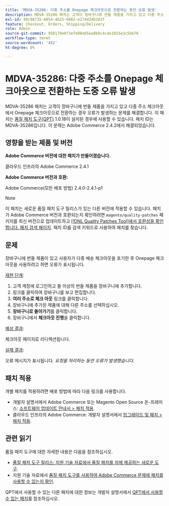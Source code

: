 ```yaml
---
title: 'MDVA-35286: 다중 주소를 Onepage 체크아웃으로 전환하는 동안 오류 발생'
description: MDVA-35286 패치는 고객이 장바구니에 번들 제품을 가지고 있고 다중 주소 체크아웃에서 Onepage 체크아웃으로 전환하는 경우 오류가 발생하는 문제를 해결합니다. 이 패치는 [Quality Patches Tool (QPT)](/help/announcements/adobe-commerce-announcements/magento-quality-patches-released-new-tool-to-self-serve-quality-patches.md) 1.0.18이 설치된 경우 사용할 수 있습니다. 패치 ID는 MDVA-35286입니다. 이 문제는 Adobe Commerce 2.4.2에서 해결되었습니다.
exl-id: 40c98735-6054-4b25-9882-e274424b203f
feature: Checkout, Orders, Shipping/Delivery
role: Admin
source-git-commit: 958179e0f3efe08e65ea8b0c4c4e1015e3c5bb76
workflow-type: tm+mt
source-wordcount: '452'
ht-degree: 0%

---
```


# MDVA-35286: 다중 주소를 Onepage 체크아웃으로 전환하는 도중 오류 발생

MDVA-35286 패치는 고객이 장바구니에 번들 제품을 가지고 있고 다중 주소 체크아웃에서 Onepage 체크아웃으로 전환하는 경우 오류가 발생하는 문제를 해결합니다. 이 패치는 [품질 패치 도구(QPT)](/help/announcements/adobe-commerce-announcements/magento-quality-patches-released-new-tool-to-self-serve-quality-patches.md) 1.0.18이 설치된 경우에 사용할 수 있습니다. 패치 ID는 MDVA-35286입니다. 이 문제는 Adobe Commerce 2.4.2에서 해결되었습니다.

## 영향을 받는 제품 및 버전

**Adobe Commerce 버전에 대한 패치가 만들어졌습니다.**

클라우드 인프라의 Adobe Commerce 2.4.1

**Adobe Commerce 버전과 호환:**

Adobe Commerce(모든 배포 방법) 2.4.0-2.4.1-p1

>[!NOTE]
>
>이 패치는 새로운 품질 패치 도구 릴리스가 있는 다른 버전에 적용할 수 있습니다. 패치가 Adobe Commerce 버전과 호환되는지 확인하려면 `magento/quality-patches` 패키지를 최신 버전으로 업데이트하고 [[!DNL Quality Patches Tool]에서 호환성을 확인합니다. 패치 검색 페이지](https://devdocs.magento.com/quality-patches/tool.html#patch-grid). 패치 ID를 검색 키워드로 사용하여 패치를 찾습니다.

## 문제

장바구니에 번들 제품이 있고 사용자가 다중 배송 체크아웃을 포기한 후 Onepage 체크아웃을 사용하려고 하면 오류가 표시됩니다.

<u>재현 단계</u>:

1. 고객 계정에 로그인하고 둘 이상의 번들 제품을 장바구니에 추가합니다.
1. 링크를 클릭하여 장바구니를 보고 편집합니다.
1. **여러 주소로 체크 아웃** 링크를 클릭합니다.
1. 장바구니에 추가된 제품에 대해 다른 주소를 선택하십시오.
1. **장바구니로 돌아가기**&#x200B;를 클릭합니다.
1. 장바구니에서 **체크아웃 진행**&#x200B;을 클릭합니다.

<u>예상 결과</u>:

체크아웃 페이지로 리디렉션됩니다.

<u>실제 결과</u>:

오류 메시지가 표시됩니다. *요청을 처리하는 동안 오류가 발생했습니다*.

## 패치 적용

개별 패치를 적용하려면 배포 방법에 따라 다음 링크를 사용합니다.

* 개발자 설명서에서 Adobe Commerce 또는 Magento Open Source 온-프레미스: [소프트웨어 업데이트 안내서 > 패치 적용](https://devdocs.magento.com/guides/v2.4/comp-mgr/patching/mqp.html).
* 클라우드 인프라의 Adobe Commerce: 개발자 설명서에서 [업그레이드 및 패치 > 패치 적용](https://devdocs.magento.com/cloud/project/project-patch.html).

## 관련 읽기

품질 패치 도구에 대한 자세한 내용은 다음을 참조하십시오.

* [품질 패치 도구 릴리스: 지원 기술 자료에서 품질 패치를 자체 제공하는 새로운 도구](/help/announcements/adobe-commerce-announcements/magento-quality-patches-released-new-tool-to-self-serve-quality-patches.md).
* 지원 기술 자료에서 [품질 패치 도구를 사용하여 Adobe Commerce 문제에 패치를 사용할 수 있는지 확인](/help/support-tools/patches-available-in-qpt-tool/check-patch-for-magento-issue-with-magento-quality-patches.md).

QPT에서 사용할 수 있는 다른 패치에 대한 정보는 개발자 설명서에서 [QPT에서 사용할 수 있는 패치](https://devdocs.magento.com/quality-patches/tool.html#patch-grid)를 참조하십시오.
